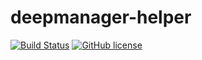 # deepmanager-helper

[![Build Status](https://circleci.com/gh/matteo-ronchetti/deepmanager-helper.svg?style=shield&circle-token=:circle-token)](https://circleci.com/gh/matteo-ronchetti/deepmanager-helper)
[![GitHub license](https://img.shields.io/github/license/matteo-ronchetti/deepmanager-helper.svg)](https://github.com/matteo-ronchetti/deepmanager-helper/blob/master/LICENSE)